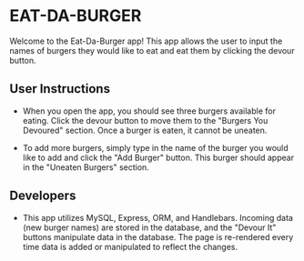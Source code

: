 # EAT-DA-BURGER

Welcome to the Eat-Da-Burger app! This app allows the user to input the names of burgers they would like to eat and eat them by clicking the devour button.

## User Instructions

* When you open the app, you should see three burgers available for eating. Click the devour button to move them to the "Burgers You Devoured" section. Once a burger is eaten, it cannot be uneaten.

* To add more burgers, simply type in the name of the burger you would like to add and click the "Add Burger" button. This burger should appear in the "Uneaten Burgers" section.

## Developers

* This app utilizes MySQL, Express, ORM, and Handlebars. Incoming data (new burger names) are stored in the database, and the "Devour It" buttons manipulate data in the database. The page is re-rendered every time data is added or manipulated to reflect the changes.
